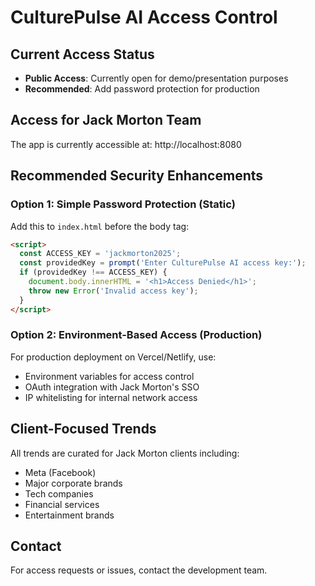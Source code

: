 # CulturePulse AI Access Control

## Current Access Status
- **Public Access**: Currently open for demo/presentation purposes
- **Recommended**: Add password protection for production

## Access for Jack Morton Team
The app is currently accessible at: http://localhost:8080

## Recommended Security Enhancements

### Option 1: Simple Password Protection (Static)
Add this to `index.html` before the body tag:

```html
<script>
  const ACCESS_KEY = 'jackmorton2025';
  const providedKey = prompt('Enter CulturePulse AI access key:');
  if (providedKey !== ACCESS_KEY) {
    document.body.innerHTML = '<h1>Access Denied</h1>';
    throw new Error('Invalid access key');
  }
</script>
```

### Option 2: Environment-Based Access (Production)
For production deployment on Vercel/Netlify, use:
- Environment variables for access control
- OAuth integration with Jack Morton's SSO
- IP whitelisting for internal network access

## Client-Focused Trends
All trends are curated for Jack Morton clients including:
- Meta (Facebook)
- Major corporate brands
- Tech companies
- Financial services
- Entertainment brands

## Contact
For access requests or issues, contact the development team.

